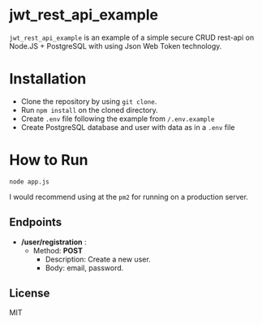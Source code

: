 # jwt_rest_api_example

`jwt_rest_api_example` is an example of a simple secure CRUD rest-api on Node.JS + PostgreSQL with using Json Web Token technology.

# Installation
  - Clone the repository by using `git clone`.
  - Run `npm install` on the cloned directory.
  - Create `.env` file following the example from `/.env.example`
  - Create PostgreSQL database and user with data as in a `.env` file

# How to Run
```
node app.js
```
I would recommend using at the `pm2` for running on a production server.

## Endpoints
- **/user/registration** : 
    - Method: **POST**
      - Description: Create a new user.
      - Body: email, password.

   

License
----

MIT